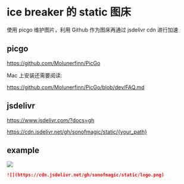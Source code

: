 # ice breaker 的 static 图床

使用 picgo 维护图片，利用 Github 作为图床再通过 jsdelivr cdn 进行加速

## picgo

https://github.com/Molunerfinn/PicGo

Mac 上安装还需要阅读:

https://github.com/Molunerfinn/PicGo/blob/dev/FAQ.md

## jsdelivr

https://www.jsdelivr.com/?docs=gh

https://cdn.jsdelivr.net/gh/sonofmagic/static/{your_path}

## example

![](https://cdn.jsdelivr.net/gh/sonofmagic/static/logo.png)

```md
![](https://cdn.jsdelivr.net/gh/sonofmagic/static/logo.png)
```